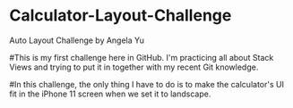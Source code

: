 # Calculator-Layout-Challenge
Auto Layout Challenge by Angela Yu

#This is my first challenge here in GitHub. I'm practicing all about Stack Views and trying to put it in together with my recent Git knowledge.

#In this challenge, the only thing I have to do is to make the calculator's UI fit in the iPhone 11 screen when we set it to landscape.

